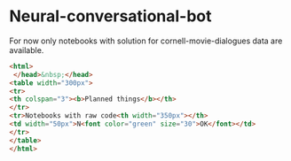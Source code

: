# Neural-conversational-bot
For now only notebooks with solution for cornell-movie-dialogues data are available.

```html
<html>
 </head>&nbsp;</head>
<table width="300px">
<tr>
<th colspan="3"><b>Planned things</b></th>
</tr>
<tr>Notebooks with raw code<th width="350px"></th>
<td width="50px">N<font color="green" size="30">OK</font></td>
</tr>
</table>
</html>
